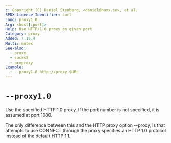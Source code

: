```yaml
---
c: Copyright (C) Daniel Stenberg, <daniel@haxx.se>, et al.
SPDX-License-Identifier: curl
Long: proxy1.0
Arg: <host[:port]>
Help: Use HTTP/1.0 proxy on given port
Category: proxy
Added: 7.19.4
Multi: mutex
See-also:
  - proxy
  - socks5
  - preproxy
Example:
  - --proxy1.0 http://proxy $URL
---
```


# `--proxy1.0`

Use the specified HTTP 1.0 proxy. If the port number is not specified, it is
assumed at port 1080.

The only difference between this and the HTTP proxy option --proxy, is that
attempts to use CONNECT through the proxy specifies an HTTP 1.0 protocol
instead of the default HTTP 1.1.
